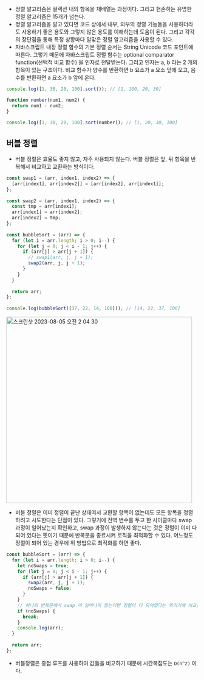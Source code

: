 - 정렬 알고리즘은 컬렉션 내의 항목을 재배열는 과정이다. 그리고 현존하는 유명한 정렬 알고리즘은 15개가 넘는다. 
- 정렬 알고리즘을 알고 있다면 코드 상에서 내부, 외부의 정렬 기능들을 사용하더라도 사용하기 좋은 용도와 그렇지 않은 용도를 이해하는데 도움이 된다. 그리고 각각의 장단점을 통해 특정 상황마다 알맞은 정렬 알고리즘을 사용할 수 있다.
- 자바스크립트 내장 정렬 함수의 기본 정렬 순서는 String Unicode 코드 포인트에 따른다. 그렇기 때문에 자바스크립트 정렬 함수는 optional comparator function(선택적 비교 함수) 을 인자로 전달받는다. 그리고 인자는 a, b 라는 2 개의 항목이 있는 구조이다. 비교 함수가 양수를 반환하면 b 요소가 a 요소 앞에 오고, 음수를 반환하면 a 요소가 b 앞에 온다.
```javascript
console.log([1, 30, 20, 100].sort()); // [1, 100, 20, 30]

function number(num1, num2) {  
  return num1 - num2;  
}  
  
console.log([1, 30, 20, 100].sort(number)); // [1, 20, 30, 100]
```

## 버블 정렬
- 버블 정렬은 효율도 좋지 않고, 자주 사용되지 않는다. 버블 정렬은 앞, 뒤 항목을 반복해서 비교하고 교환하는 방식이다.
```javascript
const swap1 = (arr, index1, index2) => {  
  [arr[index1], arr[index2]] = [arr[index2], arr[index1]];  
};  
  
const swap2 = (arr, index1, index2) => {  
  const tmp = arr[index1];  
  arr[index1] = arr[index2];  
  arr[index2] = tmp;  
};  
  
const bubbleSort = (arr) => {  
  for (let i = arr.length; i > 0; i--) {  
    for (let j = 0; j < i - 1; j++) {  
      if (arr[j] > arr[j + 1]) {  
        // swap1(arr, j, j + 1);  
        swap2(arr, j, j + 1);  
      }  
    }  
  }  
  
  return arr;  
};
  
console.log(bubbleSort([37, 22, 14, 100])); // [14, 22, 37, 100]
```

<img width="489" alt="스크린샷 2023-08-05 오전 2 04 30" src="https://github.com/choidoorim/TIL/assets/63203480/96fc2c76-a45c-4c0e-aeb1-6028ace37b7e">

- 버블 정렬은 이미 정렬이 끝난 상태여서 교환할 항목이 없는데도 모든 항목을 정렬하려고 시도한다는 단점이 있다. 그렇기에 전역 변수를 두고 한 사이클마다 swap 과정이 일어났는지 확인하고, swap 과정이 발생하지 않는다는 것은 정렬이 이미 다 되어 있다는 뜻이기 때문에 반복문을 종료시켜 로직을 최적화할 수 있다. 어느정도 정렬이 되어 있는 경우에 위 방법으로 최적화를 하면 좋다.
```javascript
const bubbleSort = (arr) => {  
  for (let i = arr.length; i > 0; i--) {  
    let noSwaps = true;  
    for (let j = 0; j < i - 1; j++) {  
      if (arr[j] > arr[j + 1]) {  
        swap2(arr, j, j + 1);  
        noSwaps = false;  
      }  
    }  
    // 하나의 반복문에서 swap 이 일어나지 않는다면 정렬이 다 되어있다는 의미기에 비교를 끝낸다.  
    if (noSwaps) {  
      break;  
    }  
    console.log(arr);  
  }  
  
  return arr;  
};
```
- 버블정렬은 중첩 루프를 사용하여 값들을 비교하기 때문에 시간복잡도는 `O(n^2)` 이다.
